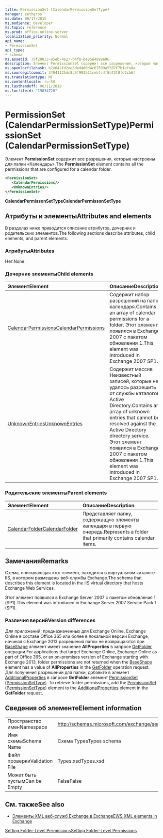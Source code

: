 ```yaml
---
title: PermissionSet (CalendarPermissionSetType)
manager: sethgros
ms.date: 09/17/2015
ms.audience: Developer
ms.topic: reference
ms.prod: office-online-server
localization_priority: Normal
api_name:
- PermissionSet
api_type:
- schema
ms.assetid: 75f20033-85eb-4627-b4f8-be85e4889e96
description: Элемент PermissionSet содержит все разрешения, которые настроены для папки «Календарь».
ms.openlocfilehash: b2e642fd2ee8ded4d0d4c67509a5587f7b1efa8a
ms.sourcegitcommit: 34041125dc8c5f993b21cebfc4f8b72f0fd2cb6f
ms.translationtype: MT
ms.contentlocale: ru-RU
ms.lasthandoff: 06/11/2018
ms.locfileid: "19834728"
---
```

# <a name="permissionset-calendarpermissionsettype"></a><span data-ttu-id="47036-103">PermissionSet (CalendarPermissionSetType)</span><span class="sxs-lookup"><span data-stu-id="47036-103">PermissionSet (CalendarPermissionSetType)</span></span>

<span data-ttu-id="47036-104">Элемент **PermissionSet** содержит все разрешения, которые настроены для папки «Календарь».</span><span class="sxs-lookup"><span data-stu-id="47036-104">The **PermissionSet** element contains all the permissions that are configured for a calendar folder.</span></span> 
  
```XML
<PermissionSet>
   <CalendarPermissions/>
   <UnknownEntries/>
</PermissionSet>
```

 <span data-ttu-id="47036-105">**CalendarPermissonSetType**</span><span class="sxs-lookup"><span data-stu-id="47036-105">**CalendarPermissonSetType**</span></span>
## <a name="attributes-and-elements"></a><span data-ttu-id="47036-106">Атрибуты и элементы</span><span class="sxs-lookup"><span data-stu-id="47036-106">Attributes and elements</span></span>

<span data-ttu-id="47036-107">В разделах ниже приводится описание атрибутов, дочерних и родительских элементов.</span><span class="sxs-lookup"><span data-stu-id="47036-107">The following sections describe attributes, child elements, and parent elements.</span></span>
  
### <a name="attributes"></a><span data-ttu-id="47036-108">Атрибуты</span><span class="sxs-lookup"><span data-stu-id="47036-108">Attributes</span></span>

<span data-ttu-id="47036-109">Нет.</span><span class="sxs-lookup"><span data-stu-id="47036-109">None.</span></span>
  
### <a name="child-elements"></a><span data-ttu-id="47036-110">Дочерние элементы</span><span class="sxs-lookup"><span data-stu-id="47036-110">Child elements</span></span>

|<span data-ttu-id="47036-111">**Элемент**</span><span class="sxs-lookup"><span data-stu-id="47036-111">**Element**</span></span>|<span data-ttu-id="47036-112">**Описание**</span><span class="sxs-lookup"><span data-stu-id="47036-112">**Description**</span></span>|
|:-----|:-----|
|[<span data-ttu-id="47036-113">CalendarPermissions</span><span class="sxs-lookup"><span data-stu-id="47036-113">CalendarPermissions</span></span>](calendarpermissions.md) <br/> |<span data-ttu-id="47036-114">Содержит набор разрешений на папку календаря.</span><span class="sxs-lookup"><span data-stu-id="47036-114">Contains an array of calendar permissions for a folder.</span></span> <span data-ttu-id="47036-115">Этот элемент появился в Exchange 2007 с пакетом обновления 1.</span><span class="sxs-lookup"><span data-stu-id="47036-115">This element was introduced in Exchange 2007 SP1.</span></span>  <br/> |
|[<span data-ttu-id="47036-116">UnknownEntries</span><span class="sxs-lookup"><span data-stu-id="47036-116">UnknownEntries</span></span>](unknownentries.md) <br/> |<span data-ttu-id="47036-117">Содержит массив Неизвестный записей, которые не удалось разрешить от службы каталогов Active Directory.</span><span class="sxs-lookup"><span data-stu-id="47036-117">Contains an array of unknown entries that cannot be resolved against the Active Directory directory service.</span></span> <span data-ttu-id="47036-118">Этот элемент появился в Exchange 2007 с пакетом обновления 1.</span><span class="sxs-lookup"><span data-stu-id="47036-118">This element was introduced in Exchange 2007 SP1.</span></span>  <br/> |
   
### <a name="parent-elements"></a><span data-ttu-id="47036-119">Родительские элементы</span><span class="sxs-lookup"><span data-stu-id="47036-119">Parent elements</span></span>

|<span data-ttu-id="47036-120">**Элемент**</span><span class="sxs-lookup"><span data-stu-id="47036-120">**Element**</span></span>|<span data-ttu-id="47036-121">**Описание**</span><span class="sxs-lookup"><span data-stu-id="47036-121">**Description**</span></span>|
|:-----|:-----|
|[<span data-ttu-id="47036-122">CalendarFolder</span><span class="sxs-lookup"><span data-stu-id="47036-122">CalendarFolder</span></span>](calendarfolder.md) <br/> |<span data-ttu-id="47036-123">Представляет папку, содержащую элементы календаря в первую очередь.</span><span class="sxs-lookup"><span data-stu-id="47036-123">Represents a folder that primarily contains calendar items.</span></span>  <br/> |
   
## <a name="remarks"></a><span data-ttu-id="47036-124">Замечания</span><span class="sxs-lookup"><span data-stu-id="47036-124">Remarks</span></span>

<span data-ttu-id="47036-125">Схема, описывающая этот элемент, находится в виртуальном каталоге IIS, в котором размещены веб-службы Exchange.</span><span class="sxs-lookup"><span data-stu-id="47036-125">The schema that describes this element is located in the IIS virtual directory that hosts Exchange Web Services.</span></span>
  
<span data-ttu-id="47036-126">Этот элемент появился в Exchange Server 2007 с пакетом обновления 1 (SP1).</span><span class="sxs-lookup"><span data-stu-id="47036-126">This element was introduced in Exchange Server 2007 Service Pack 1 (SP1).</span></span>
  
### <a name="version-differences"></a><span data-ttu-id="47036-127">Различия версий</span><span class="sxs-lookup"><span data-stu-id="47036-127">Version differences</span></span>

<span data-ttu-id="47036-128">Для приложений, предназначенных для Exchange Online, Exchange Online в составе Office 365 или более в локальной версии Exchange, начиная с Exchange 2013 разрешения папок не возвращаются при [BaseShape](baseshape.md) элемент имеет значение **AllProperties** в запросе [GetFolder](getfolder-operation.md) операции.</span><span class="sxs-lookup"><span data-stu-id="47036-128">For applications that target Exchange Online, Exchange Online as part of Office 365, or an on-premises version of Exchange starting with Exchange 2013, folder permissions are not returned when the [BaseShape](baseshape.md) element has a value of **AllProperties** in the [GetFolder](getfolder-operation.md) operation request.</span></span> <span data-ttu-id="47036-129">Для получения разрешений для папки, добавьте в элемент [AdditionalProperties](additionalproperties.md) в запросе **GetFolder** элемент [PermissionSet (PermissionSetType)](permissionset-permissionsettype.md) .</span><span class="sxs-lookup"><span data-stu-id="47036-129">To retrieve folder permissions, add the [PermissionSet (PermissionSetType)](permissionset-permissionsettype.md) element to the [AdditionalProperties](additionalproperties.md) element in the **GetFolder** request.</span></span> 
  
## <a name="element-information"></a><span data-ttu-id="47036-130">Сведения об элементе</span><span class="sxs-lookup"><span data-stu-id="47036-130">Element information</span></span>

|||
|:-----|:-----|
|<span data-ttu-id="47036-131">Пространство имен</span><span class="sxs-lookup"><span data-stu-id="47036-131">Namespace</span></span>  <br/> |http://schemas.microsoft.com/exchange/services/2006/types  <br/> |
|<span data-ttu-id="47036-132">Имя схемы</span><span class="sxs-lookup"><span data-stu-id="47036-132">Schema Name</span></span>  <br/> |<span data-ttu-id="47036-133">Схема Types</span><span class="sxs-lookup"><span data-stu-id="47036-133">Types schema</span></span>  <br/> |
|<span data-ttu-id="47036-134">Файл проверки</span><span class="sxs-lookup"><span data-stu-id="47036-134">Validation File</span></span>  <br/> |<span data-ttu-id="47036-135">Types.xsd</span><span class="sxs-lookup"><span data-stu-id="47036-135">Types.xsd</span></span>  <br/> |
|<span data-ttu-id="47036-136">Может быть пустым</span><span class="sxs-lookup"><span data-stu-id="47036-136">Can be Empty</span></span>  <br/> |<span data-ttu-id="47036-137">False</span><span class="sxs-lookup"><span data-stu-id="47036-137">False</span></span>  <br/> |
   
## <a name="see-also"></a><span data-ttu-id="47036-138">См. также</span><span class="sxs-lookup"><span data-stu-id="47036-138">See also</span></span>



- [<span data-ttu-id="47036-139">Элементы XML веб-служб Exchange в Exchange</span><span class="sxs-lookup"><span data-stu-id="47036-139">EWS XML elements in Exchange</span></span>](ews-xml-elements-in-exchange.md)


[<span data-ttu-id="47036-140">Setting Folder-Level Permissions</span><span class="sxs-lookup"><span data-stu-id="47036-140">Setting Folder-Level Permissions</span></span>](http://msdn.microsoft.com/library/c7530e86-5112-401c-b10a-9c054ae59f07%28Office.15%29.aspx)

